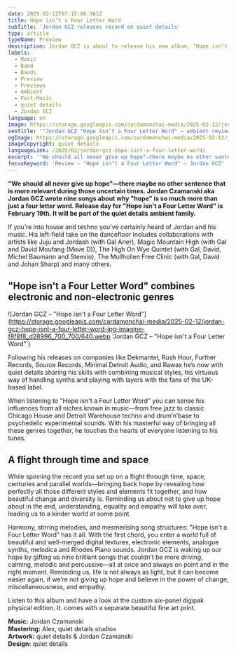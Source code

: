 ```yaml
---
date: 2025-02-12T07:15:06.561Z
title: Hope isn‘t a Four Letter Word
subTitle: 'Jordan GCZ releases record on quiet details'
type: article
typeName: Preview
description: Jordan GCZ is about to release his new album, "Hope isn‘t a Four Letter Word" on quiet details. Get your preview here!
labels:
  - Music
  - Band
  - Bands
  - Preview
  - Previews
  - Ambient
  - Post-Music
  - quiet details
  - Jordan GCZ
language: en
image: https://storage.googleapis.com/cardamonchai-media/2025-02-12/jordan-gcz-hope-isnt-a-four-letter-word-1-jpg-imagine-c86878_c86d7d_1024_768/640.webp
seoTitle: '"Jordan GCZ "Hope isn‘t a Four Letter Word" – ambient review'
ogImage: https://storage.googleapis.com/cardamonchai-media/2025-02-12/jordan-gcz-hope-isnt-a-four-letter-word-soundsvegan-com-og-jpg-imagine-c86878_c56778_1200_628/640.webp
imageCopyright: quiet details
languageLink: /2025/02/jordan-gcz-hope-isnt-a-four-letter-word/
excerpt: '"We should all never give up hope"—there maybe no other sentence that is more relevant during those uncertain times. Jordan Czamanski aka Jordan GCZ wrote nine songs about why "hope" is so much more than just a four letter word. Release day for "Hope isn‘t a Four Letter Word" is February 19th. It will be part of the quiet details ambient family.'
focusKeyword: 'Review – "Hope isn‘t a Four Letter Word" – Jordan GCZ'
---
```


**"We should all never give up hope"—there maybe no other sentence that is more relevant during those uncertain times. Jordan Czamanski aka Jordan GCZ wrote nine songs about why "hope" is so much more than just a four letter word. Release day for "Hope isn't a Four Letter Word" is February 19th. It will be part of the quiet details ambient family.**

If you’re into house and techno you’ve certainly heard of Jordan and his music. His left-field take on the dancefloor includes collaborations with artists like Juju and Jordash (with Gal Aner), Magic Mountain High (with Gal and David Moufang (Move D)), The High On Wye Quintet (with Gal, David, Michel Baumann and Steevio), The Mullhollen Free Clinic (with Gal, David and Johan Sharp) and many others.

## "Hope isn't a Four Letter Word" combines electronic and non-electronic genres

![Jordan GCZ – "Hope isn't a Four Letter Word"](https://storage.googleapis.com/cardamonchai-media/2025-02-12/jordan-gcz-hope-isnt-a-four-letter-word-jpg-imagine-f8f8f8_d28996_700_700/640.webp 'Jordan GCZ – "Hope isn't a Four Letter Word"')

Following his releases on companies like Dekmantel, Rush Hour, Further Records, Source Records, Minimal Detroit Audio, and Rawax he’s now with quiet details sharing his skills with combining musical styles, his virtuous way of handling synths and playing with layers with the fans of the UK-based label.

When listening to "Hope isn't a Four Letter Word" you can sense his influences from all niches known in music—from free jazz to classic Chicago House and Detroit Warehouse techno and drum’n’base to psychedelic experimental sounds. With his masterful way of bringing all these genres together, he touches the hearts of everyone listening to his tunes.

## A flight through time and space

While spinning the record you set up on a flight through time, space, centuries and parallel worlds—bringing back hope by revealing how perfectly all those different styles and elements fit together, and how beautiful change and diversity is. Reminding us about not to give up hope about in the end, understanding, equality and empathy will take over, leading us to a kinder world at some point.

Harmony, stirring melodies, and mesmerising song structures: "Hope isn't a Four Letter Word" has it all. With the first chord, you enter a world full of beautiful and well-merged digital textures, electronic elements, analogue synths, melodica and Rhodes Piano sounds. Jordan GCZ is waking up our hope by gifting us nine brilliant songs that couldn’t be more driving, calming, melodic and percussive—all at once and always on point and in the right moment. Reminding us, life is not always as light, but it can become easier again, if we’re not giving up hope and believe in the power of change, miscellaneousness, and empathy.

Listen to this album and have a look at the custom six-panel digipak physical edition. It. comes with a separate beautiful fine art print.

**Music:** Jordan Czamanski<br/> **Mastering:** Alex, quiet details studios<br/> **Artwork:** quiet details & Jordan Czamanski<br/> **Design:** quiet details
